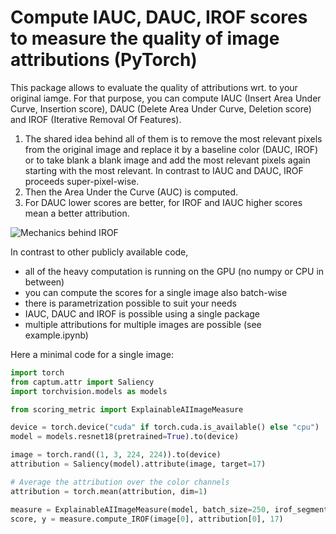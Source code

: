 # Compute IAUC, DAUC, IROF scores to measure the quality of image attributions (PyTorch)

This package allows to evaluate the quality of attributions wrt. to your original iamge. 
For that purpose, you can compute IAUC (Insert Area Under Curve, Insertion score), DAUC (Delete Area Under Curve, Deletion score) and IROF (Iterative Removal Of Features).

1. The shared idea behind all of them is to remove the most relevant pixels from the original image and replace it by a baseline color (DAUC, IROF) or to take blank a blank image and add the most relevant pixels again starting with the most relevant. In contrast to IAUC and DAUC, IROF proceeds super-pixel-wise.
2. Then the Area Under the Curve (AUC) is computed. 
3. For DAUC lower scores are better, for IROF and IAUC higher scores mean a better attribution. 

![Mechanics behind IROF](irof.gif)

In contrast to other publicly available code, 
* all of the heavy computation is running on the GPU (no numpy or CPU in between)
* you can compute the scores for a single image also batch-wise
* there is parametrization possible to suit your needs
* IAUC, DAUC and IROF is possible using a single package
* multiple attributions for multiple images are possible (see example.ipynb)

Here a minimal code for a single image: 
```python
import torch
from captum.attr import Saliency
import torchvision.models as models

from scoring_metric import ExplainableAIImageMeasure

device = torch.device("cuda" if torch.cuda.is_available() else "cpu")
model = models.resnet18(pretrained=True).to(device)

image = torch.rand((1, 3, 224, 224)).to(device)
attribution = Saliency(model).attribute(image, target=17)

# Average the attribution over the color channels
attribution = torch.mean(attribution, dim=1)

measure = ExplainableAIImageMeasure(model, batch_size=250, irof_segments=70)
score, y = measure.compute_IROF(image[0], attribution[0], 17)

```


